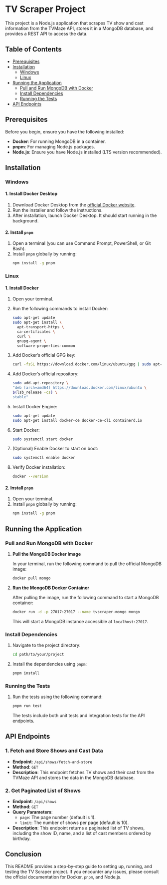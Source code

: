 
# TV Scraper Project

This project is a Node.js application that scrapes TV show and cast information from the TVMaze API, stores it in a MongoDB database, and provides a REST API to access the data.

## Table of Contents
- [Prerequisites](#prerequisites)
- [Installation](#installation)
  - [Windows](#windows)
  - [Linux](#linux)
- [Running the Application](#running-the-application)
  - [Pull and Run MongoDB with Docker](#pull-and-run-mongodb-with-docker)
  - [Install Dependencies](#install-dependencies)
  - [Running the Tests](#running-the-tests)
- [API Endpoints](#api-endpoints)

## Prerequisites

Before you begin, ensure you have the following installed:

- **Docker**: For running MongoDB in a container.
- **pnpm**: For managing Node.js packages.
- **Node.js**: Ensure you have Node.js installed (LTS version recommended).

## Installation

### Windows

#### 1. Install Docker Desktop

1. Download Docker Desktop from the [official Docker website](https://www.docker.com/products/docker-desktop).
2. Run the installer and follow the instructions.
3. After installation, launch Docker Desktop. It should start running in the background.

#### 2. Install `pnpm`

1. Open a terminal (you can use Command Prompt, PowerShell, or Git Bash).
2. Install `pnpm` globally by running:
   ```bash
   npm install -g pnpm
   ```

### Linux

#### 1. Install Docker

1. Open your terminal.
2. Run the following commands to install Docker:
   ```bash
   sudo apt-get update
   sudo apt-get install \
     apt-transport-https \
     ca-certificates \
     curl \
     gnupg-agent \
     software-properties-common
   ```

3. Add Docker’s official GPG key:
   ```bash
   curl -fsSL https://download.docker.com/linux/ubuntu/gpg | sudo apt-key add -
   ```

4. Add Docker’s official repository:
   ```bash
   sudo add-apt-repository \
   "deb [arch=amd64] https://download.docker.com/linux/ubuntu \
   $(lsb_release -cs) \
   stable"
   ```

5. Install Docker Engine:
   ```bash
   sudo apt-get update
   sudo apt-get install docker-ce docker-ce-cli containerd.io
   ```

6. Start Docker:
   ```bash
   sudo systemctl start docker
   ```

7. (Optional) Enable Docker to start on boot:
   ```bash
   sudo systemctl enable docker
   ```

8. Verify Docker installation:
   ```bash
   docker --version
   ```

#### 2. Install `pnpm`

1. Open your terminal.
2. Install `pnpm` globally by running:
   ```bash
   npm install -g pnpm
   ```

## Running the Application

### Pull and Run MongoDB with Docker

1. **Pull the MongoDB Docker Image**

   In your terminal, run the following command to pull the official MongoDB image:
   ```bash
   docker pull mongo
   ```

2. **Run the MongoDB Docker Container**

   After pulling the image, run the following command to start a MongoDB container:
   ```bash
   docker run -d -p 27017:27017 --name tvscraper-mongo mongo
   ```

   This will start a MongoDB instance accessible at `localhost:27017`.

### Install Dependencies

1. Navigate to the project directory:
   ```bash
   cd path/to/your/project
   ```

2. Install the dependencies using `pnpm`:
   ```bash
   pnpm install
   ```

### Running the Tests

1. Run the tests using the following command:
   ```bash
   pnpm run test
   ```

   The tests include both unit tests and integration tests for the API endpoints.

## API Endpoints

### 1. Fetch and Store Shows and Cast Data

- **Endpoint**: `/api/shows/fetch-and-store`
- **Method**: `GET`
- **Description**: This endpoint fetches TV shows and their cast from the TVMaze API and stores the data in the MongoDB database.

### 2. Get Paginated List of Shows

- **Endpoint**: `/api/shows`
- **Method**: `GET`
- **Query Parameters**:
  - `page`: The page number (default is 1).
  - `limit`: The number of shows per page (default is 10).
- **Description**: This endpoint returns a paginated list of TV shows, including the show ID, name, and a list of cast members ordered by birthday.

## Conclusion

This README provides a step-by-step guide to setting up, running, and testing the TV Scraper project. If you encounter any issues, please consult the official documentation for Docker, `pnpm`, and Node.js.
